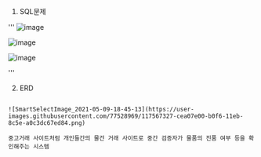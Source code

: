 1. SQL문제


'''
![image](https://user-images.githubusercontent.com/77528969/117565782-17076e00-b0ee-11eb-91e9-059655b1e18c.png)

![image](https://user-images.githubusercontent.com/77528969/117565784-17a00480-b0ee-11eb-8bc4-c27274b457bf.png)

![image](https://user-images.githubusercontent.com/77528969/117565785-17a00480-b0ee-11eb-9398-b25ab0178b46.png)

'''

2. ERD

```

![SmartSelectImage_2021-05-09-18-45-13](https://user-images.githubusercontent.com/77528969/117567327-cea07e00-b0f6-11eb-8c5e-a0c3dc67ed84.png)

중고거래 사이트처럼 개인들간의 물건 거래 사이트로 중간 검증자가 물품의 진품 여부 등을 확인해주는 시스템

```

